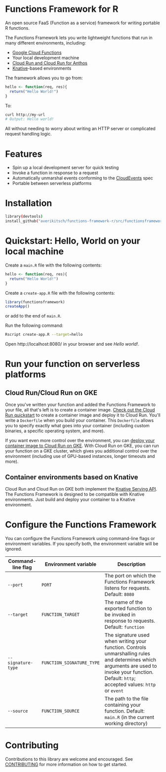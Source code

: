 # Functions Framework for R
An open source FaaS (Function as a service) framework for writing portable
R functions.

The Functions Framework lets you write lightweight functions that run in many
different environments, including:

*   [Google Cloud Functions](https://cloud.google.com/functions/)
*   Your local development machine
*   [Cloud Run and Cloud Run for Anthos](https://cloud.google.com/run/)
*   [Knative](https://github.com/knative/)-based environments

The framework allows you to go from:

```R
hello <- function(req, res){
  return("Hello World!")
}
```

To:

```sh
curl http://my-url
# Output: Hello world!
```

All without needing to worry about writing an HTTP server or complicated request handling logic.

# Features

*   Spin up a local development server for quick testing
*   Invoke a function in response to a request
*   Automatically unmarshal events conforming to the [CloudEvents](https://cloudevents.io/) spec
*   Portable between serverless platforms

# Installation

```sh
library(devtools)
install_github("averikitsch/functions-framework-r/src/functionsframework")
```

# Quickstart: Hello, World on your local machine

Create a `main.R` file with the following contents:

```R
hello <- function(req, res){
  return("Hello World!")
}
```

Create a `create-app.R` file with the following contents:

```R
library(functionsframework)
createApp()
```
or add to the end of `main.R`.

Run the following command:

```sh
Rscript create-app.R --target=hello
```

Open http://localhost:8080/ in your browser and see *Hello world!*.

# Run your function on serverless platforms

## Cloud Run/Cloud Run on GKE

Once you've written your function and added the Functions Framework to your file, all that's left is to create a container image. [Check out the Cloud Run quickstart](examples/) to create a container image and deploy it to Cloud Run. You'll write a `Dockerfile` when you build your container. This `Dockerfile` allows you to specify exactly what goes into your container (including custom binaries, a specific operating system, and more).

If you want even more control over the environment, you can [deploy your container image to Cloud Run on GKE](https://cloud.google.com/run/docs/quickstarts/prebuilt-deploy-gke). With Cloud Run on GKE, you can run your function on a GKE cluster, which gives you additional control over the environment (including use of GPU-based instances, longer timeouts and more).

## Container environments based on Knative

Cloud Run and Cloud Run on GKE both implement the [Knative Serving API](https://www.knative.dev/docs/). The Functions Framework is designed to be compatible with Knative environments. Just build and deploy your container to a Knative environment.

# Configure the Functions Framework

You can configure the Functions Framework using command-line flags or environment variables. If you specify both, the environment variable will be ignored.

Command-line flag         | Environment variable      | Description
------------------------- | ------------------------- | -----------
`--port`                    | `PORT`                    | The port on which the Functions Framework listens for requests. Default: `8080`
`--target`         | `FUNCTION_TARGET`         | The name of the exported function to be invoked in response to requests. Default: `function`
`--signature-type` | `FUNCTION_SIGNATURE_TYPE` | The signature used when writing your function. Controls unmarshalling rules and determines which arguments are used to invoke your function. Default: `http`; accepted values: `http` or `event`
`--source`         | `FUNCTION_SOURCE`         | The path to the file containing your function. Default: `main.R` (in the current working directory)

# Contributing

Contributions to this library are welcome and encouraged. See [CONTRIBUTING](CONTRIBUTING.md) for more information on how to get started.
